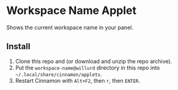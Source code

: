 # Workspace Name Applet

Shows the current workspace name in your panel.

## Install

1. Clone this repo and (or download and unzip the repo archive).
2. Put the `workspace-name@willurd` directory in this repo into `~/.local/share/cinnamon/applets`.
3. Restart Cinnamon with `Alt+F2`, then `r`, then `ENTER`.
